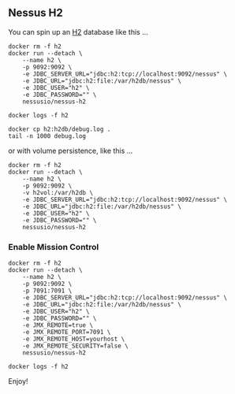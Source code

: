 ## Nessus H2

You can spin up an [H2](http://h2database.com) database like this ...

```
docker rm -f h2
docker run --detach \
    --name h2 \
    -p 9092:9092 \
    -e JDBC_SERVER_URL="jdbc:h2:tcp://localhost:9092/nessus" \
    -e JDBC_URL="jdbc:h2:file:/var/h2db/nessus" \
    -e JDBC_USER="h2" \
    -e JDBC_PASSWORD="" \
    nessusio/nessus-h2
    
docker logs -f h2

docker cp h2:h2db/debug.log .
tail -n 1000 debug.log
```

or with volume persistence, like this ... 

```
docker rm -f h2
docker run --detach \
    --name h2 \
    -p 9092:9092 \
    -v h2vol:/var/h2db \
    -e JDBC_SERVER_URL="jdbc:h2:tcp://localhost:9092/nessus" \
    -e JDBC_URL="jdbc:h2:file:/var/h2db/nessus" \
    -e JDBC_USER="h2" \
    -e JDBC_PASSWORD="" \
    nessusio/nessus-h2
```

### Enable Mission Control

```
docker rm -f h2
docker run --detach \
    --name h2 \
    -p 9092:9092 \
    -p 7091:7091 \
    -e JDBC_SERVER_URL="jdbc:h2:tcp://localhost:9092/nessus" \
    -e JDBC_URL="jdbc:h2:file:/var/h2db/nessus" \
    -e JDBC_USER="h2" \
    -e JDBC_PASSWORD="" \
    -e JMX_REMOTE=true \
    -e JMX_REMOTE_PORT=7091 \
    -e JMX_REMOTE_HOST=yourhost \
    -e JMX_REMOTE_SECURITY=false \
    nessusio/nessus-h2
    
docker logs -f h2
```

Enjoy!
